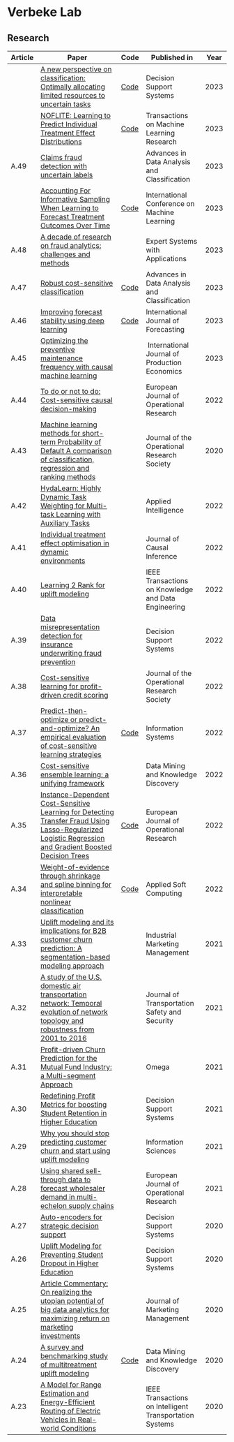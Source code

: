 # Verbeke Lab

## Research
| Article | Paper | Code | Published in | Year |
|----------|----------|----------|----------|----------|
| | [A new perspective on classification: Optimally allocating limited resources to uncertain tasks](https://www.sciencedirect.com/science/article/abs/pii/S0167923623002269) | [Code](https://github.com/VerbekeLab/CostSensitiveLearning) | Decision Support Systems | 2023 |
| | [NOFLITE: Learning to Predict Individual Treatment Effect Distributions](https://openreview.net/forum?id=EjqopDxLbG) | [Code](https://github.com/VerbekeLab/NOFLITE) | Transactions on Machine Learning Research | 2023 |
| A.49 | [Claims fraud detection with uncertain labels](https://doi.org/10.1007/s11634-023-00568-0) |  | Advances in Data Analysis and Classification | 2023 |
| | [Accounting For Informative Sampling When Learning to Forecast Treatment Outcomes Over Time](https://arxiv.org/abs/2306.04255) | [Code](https://github.com/VerbekeLab/TESAR-CDE) | International Conference on Machine Learning | 2023 |
| A.48 | [A decade of research on fraud analytics: challenges and methods](https://www.sciencedirect.com/science/article/pii/S0957417423011077) || Expert Systems with Applications | 2023 |
| A.47 | [Robust cost-sensitive classification](https://doi.org/10.1016/j.ijforecast.2022.06.007) | [Code](https://github.com/VerbekeLab/Robust-IDCS.git) | Advances in Data Analysis and Classification | 2023 |
| A.46 | [Improving forecast stability using deep learning](https://www.sciencedirect.com/science/article/pii/S016920702200098X) | [Code](https://github.com/VerbekeLab/n-beats-s) | International Journal of Forecasting | 2023 |
| A.45 | [Optimizing the preventive maintenance frequency with causal machine learning](https://doi.org/10.1016/j.ijpe.2023.108798) || International Journal of Production Economics | 2023 |
| A.44 | [To do or not to do: Cost-sensitive causal decision-making](https://doi.org/10.1016/j.ejor.2022.03.049) || European Journal of Operational Research | 2022 |
| A.43 | [Machine learning methods for short-term Probability of Default A comparison of classification, regression and ranking methods](https://doi.org/10.1080/01605682.2020.1865847) || Journal of the Operational Research Society | 2020 |
| A.42 | [HydaLearn: Highly Dynamic Task Weighting for Multi-task Learning with Auxiliary Tasks](https://doi.org/10.1007/s10489-022-03695-x) || Applied Intelligence | 2022 |
| A.41 | [Individual treatment effect optimisation in dynamic environments](https://doi.org/10.1515/jci-2020-0009) || Journal of Causal Inference | 2022 |
| A.40 | [Learning 2 Rank for uplift modeling](https://doi.org/10.1109/TKDE.2020.3048510) |  | IEEE Transactions on Knowledge and Data Engineering | 2022 |
| A.39 | [Data misrepresentation detection for insurance underwriting fraud prevention](https://doi.org/10.1016/j.dss.2022.113798) |  | Decision Support Systems | 2022 |
| A.38 | [Cost-sensitive learning for profit-driven credit scoring](https://doi.org/10.1080/01605682.2020.1843975) |  | Journal of the Operational Research Society | 2022 |
| A.37 | [Predict-then-optimize or predict-and-optimize? An empirical evaluation of cost-sensitive learning strategies](https://www.sciencedirect.com/science/article/abs/pii/S0020025522001542) |[Code](https://github.com/VerbekeLab/CostSensitiveLearning)| Information Systems| 2022 |
| A.36 | [Cost-sensitive ensemble learning: a unifying framework](https://doi.org/10.1007/s10618-021-00790-4) |  | Data Mining and Knowledge Discovery | 2022 |
| A.35 | [Instance-Dependent Cost-Sensitive Learning for Detecting Transfer Fraud Using Lasso-Regularized Logistic Regression and Gradient Boosted Decision Trees](https://doi.org/10.1016/j.ejor.2021.05.028) | [Code](https://github.com/VerbekeLab/CostSensitiveLearning.git) | European Journal of Operational Research | 2022 |
| A.34 | [Weight-of-evidence through shrinkage and spline binning for interpretable nonlinear classification](https://doi.org/10.1016/j.asoc.2021.108160) | [Code](https://github.com/VerbekeLab/WOE2.0.git) | Applied Soft Computing | 2022 |
| A.33 | [Uplift modeling and its implications for B2B customer churn prediction: A segmentation-based modeling approach](https://doi.org/10.1016/j.indmarman.2021.10.001) |  | Industrial Marketing Management | 2021 |
| A.32 | [A study of the U.S. domestic air transportation network: Temporal evolution of network topology and robustness from 2001 to 2016](https://link.springer.com/article/10.1007/s12198-020-00227-x) |  | Journal of Transportation Safety and Security | 2021 |
| A.31 | [Profit-driven Churn Prediction for the Mutual Fund Industry: a Multi-segment Approach](https://www.sciencedirect.com/science/article/pii/S0305048320307349) |  | Omega | 2021 |
| A.30 | [Redefining Profit Metrics for boosting Student Retention in Higher Education](https://doi.org/10.1016/j.dss.2021.113493) |  | Decision Support Systems | 2021 |
| A.29 | [Why you should stop predicting customer churn and start using uplift modeling](https://doi.org/10.1016/j.ins.2019.12.075) |  | Information Sciences | 2021 |
| A.28 | [Using shared sell-through data to forecast wholesaler demand in multi-echelon supply chains](https://doi.org/10.1016/j.ejor.2020.05.059) |  | European Journal of Operational Research | 2021 |
| A.27 | [Auto-encoders for strategic decision support](https://doi.org/10.1016/j.dss.2020.113422) |  | Decision Support Systems | 2020 |
| A.26 | [Uplift Modeling for Preventing Student Dropout in Higher Education](https://doi.org/10.1016/j.dss.2020.113320) |  | Decision Support Systems | 2020 |
| A.25 | [Article Commentary: On realizing the utopian potential of big data analytics for maximizing return on marketing investments](https://doi.org/10.1080/0267257X.2020.1739446) |  | Journal of Marketing Management | 2020 |
| A.24 | [A survey and benchmarking study of multitreatment uplift modeling](https://doi.org/10.1007/s10618-019-00670-y) | [Code](https://github.com/VerbekeLab/multi_uplift.git) | Data Mining and Knowledge Discovery | 2020 |
| A.23 | [A Model for Range Estimation and Energy-Efficient Routing of Electric Vehicles in Real-world Conditions](https://doi.org/10.1109/TITS.2019.2918019) |  | IEEE Transactions on Intelligent Transportation Systems | 2020 |

<!--

**Here are some ideas to get you started:**

🙋‍♀️ A short introduction - what is your organization all about?
🌈 Contribution guidelines - how can the community get involved?
👩‍💻 Useful resources - where can the community find your docs? Is there anything else the community should know?
🍿 Fun facts - what does your team eat for breakfast?
🧙 Remember, you can do mighty things with the power of [Markdown](https://docs.github.com/github/writing-on-github/getting-started-with-writing-and-formatting-on-github/basic-writing-and-formatting-syntax)
-->
